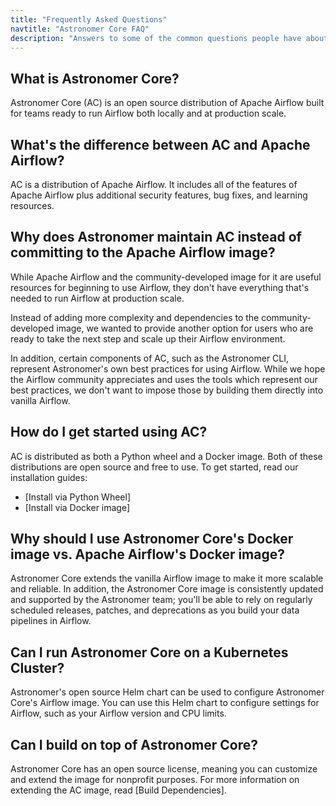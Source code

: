 ```yaml
---
title: "Frequently Asked Questions"
navtitle: "Astronomer Core FAQ"
description: "Answers to some of the common questions people have about Astronomer Core."
---
```


## What is Astronomer Core?

Astronomer Core (AC) is an open source distribution of Apache Airflow built for teams ready to run Airflow both locally and at production scale.

## What's the difference between AC and Apache Airflow?

AC is a distribution of Apache Airflow. It includes all of the features of Apache Airflow plus additional security features, bug fixes, and learning resources.

## Why does Astronomer maintain AC instead of committing to the Apache Airflow image?

While Apache Airflow and the community-developed image for it are useful resources for beginning to use Airflow, they don't have everything that's needed to run Airflow at production scale.

Instead of adding more complexity and dependencies to the community-developed image, we wanted to provide another option for users who are ready to take the next step and scale up their Airflow environment.

In addition, certain components of AC, such as the Astronomer CLI, represent Astronomer's own best practices for using Airflow. While we hope the Airflow community appreciates and uses the tools which represent our best practices, we don't want to impose those by building them directly into vanilla Airflow.

## How do I get started using AC?

AC is distributed as both a Python wheel and a Docker image. Both of these distributions are open source and free to use. To get started, read our installation guides:

- [Install via Python Wheel]
- [Install via Docker image]

## Why should I use Astronomer Core's Docker image vs. Apache Airflow's Docker image?

Astronomer Core extends the vanilla Airflow image to make it more scalable and reliable. In addition, the Astronomer Core image is consistently updated and supported by the Astronomer team; you'll be able to rely on regularly scheduled releases, patches, and deprecations as you build your data pipelines in Airflow.

## Can I run Astronomer Core on a Kubernetes Cluster?

Astronomer's open source Helm chart can be used to configure Astronomer Core's Airflow image. You can use this Helm chart to configure settings for Airflow, such as your Airflow version and CPU limits.

## Can I build on top of Astronomer Core?

Astronomer Core has an open source license, meaning you can customize and extend the image for nonprofit purposes. For more information on extending the AC image, read [Build Dependencies].
